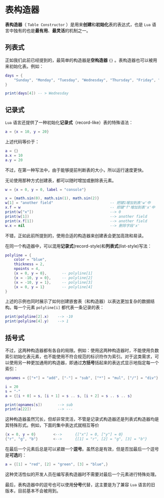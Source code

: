 # 表构造器

**表构造器**（ `Table Constructor` ）是用来**创建**和**初始化**表的表达式，也是 `Lua` 语言中独有的也是**最有用**、**最灵活**的机制之一。

## 列表式

正如我们此前已经提到的，最简单的构造器是**空构造器** `{}` 。表构造器也可以被用来初始化表。例如：

```lua
days = {
    "Sunday", "Monday", "Tuesday", "Wednesday", "Thursday", "Friday", "Saturday"
}

print(days[4]) -- > Wednesday
```

## 记录式

`Lua` 语言还提供了一种初始化**记录式**（record-like）表的特殊语法：

```lua
a = {x = 10, y = 20}
```

上述代码等价于：

```lua
a = {}
a.x = 10
a.y = 20
```

不过，在第一种写法中，由于能够提前判断表的大小，所以运行速度更快。

无论使用那种方式创建表，都可以随时增加或删除表元素。

```lua
w = {x = 0, y = 0, label = "console"}

x = {math.sin(0), math.sin(1), math.sin(2)}
w[1] = "another field"                          -- 把键1增加到表'w'中
x.f = w                                         -- 把键"f"增加到表'x'中
print(w["x"])                                   --> 0
print(w[1])                                     --> another field
print(x.f[1])                                   --> another field
w.x = nil                                       --> 删除字段'x'
```

不错，正如此前所提到的，使用合适的构造器来创建表会更加高效和易读。

在同一个构造器中，可以混用**记录式**(record-style)和**列表式**(list-style)写法：

```lua
polyline = {
    color = "blue",
    thickness = 2,
    npoints = 4,
    {x = 0, y = 0},       -- polyline[1]
    {x = -10, y = 0},     -- polyline[2]
    {x = -10, y = 1},     -- polyline[3]
    {x = 0, y = 1}        -- polyline[4]
}
```

上述的示例也同时展示了如何创建嵌套表（和构造器）以表达更加复杂的数据结构。每一个元素 `polyline[i]` 都代表一条记录的表：

```lua
print(polyline[2].x)    --> -10
print(polyline[4].y)    --> 1
```

## 括号式

不过，这两种构造器都有各自的局限。例如：使用这两种构造器时，不能使用负数索引初始化表元素，也不能使用不符合规范的标识符作为索引。对于这类需求，可以使用另一种更加通用的构造器，即通过**方括号**括起来的表达式显示地指定每一个索引：

```lua
opnames = {["+"] = "add", ["-"] = "sub", ["*"] = "mul", ["/"] = "div"}

i = 20
s = "-"
a = {[i + 0] = s, [i + 1] = s .. s, [i + 2] = s .. s .. s}

print(opnames[s])       --> sub
print(a[22])            --> ---
```

这种构造器虽然冗长，但却非常灵活，不管是记录式构造器还是列表式构造器均是其特殊形式。例如，下面的集中表达式就相互等价

```lua
{x = 0, y = 0}        <-->      {["x"] = 0, ["y"] = 0}
{"r", "g", "b"}       <-->      {[1] = "r", [2] = "g", [3] = "b"}
```

在最后一个元素后总是可以紧跟一个**逗号**。虽然总是有效，但是否加最后一个逗号是**可选**的：

```lua
a = {[1] = "red", [2] = "green", [3] = "blue",}
```

这种灵活性似的开发人员在编写表构造器时不需要对最后一个元素进行特殊处理。

最后，表构造器中的逗号也可以使用**分号**代替，这主要是为了兼容 `Lua` 语言的旧版本，目前基本不会被用到。
